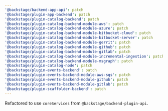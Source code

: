 ```yaml
---
'@backstage/backend-app-api': patch
'@backstage/plugin-app-backend': patch
'@backstage/plugin-catalog-backend': patch
'@backstage/plugin-catalog-backend-module-aws': patch
'@backstage/plugin-catalog-backend-module-azure': patch
'@backstage/plugin-catalog-backend-module-bitbucket-cloud': patch
'@backstage/plugin-catalog-backend-module-bitbucket-server': patch
'@backstage/plugin-catalog-backend-module-gerrit': patch
'@backstage/plugin-catalog-backend-module-github': patch
'@backstage/plugin-catalog-backend-module-gitlab': patch
'@backstage/plugin-catalog-backend-module-incremental-ingestion': patch
'@backstage/plugin-catalog-backend-module-msgraph': patch
'@backstage/plugin-catalog-node': patch
'@backstage/plugin-events-backend': patch
'@backstage/plugin-events-backend-module-aws-sqs': patch
'@backstage/plugin-events-backend-module-github': patch
'@backstage/plugin-events-backend-module-gitlab': patch
'@backstage/plugin-scaffolder-backend': patch
---
```


Refactored to use `coreServices` from `@backstage/backend-plugin-api`.
